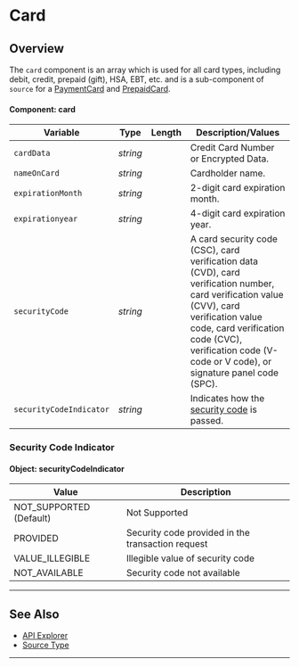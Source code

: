 # Card

## Overview

The `card` component is an array which is used for all card types, including debit, credit, prepaid (gift), HSA, EBT, etc. and is a sub-component of `source` for a [PaymentCard](?path=docs/Resources/Guides/Payment-Sources/Source-Type.md) and [PrepaidCard](?path=docs/Resources/Guides/Payment-Sources/Gift-Card.md).

#### Component: card

| Variable | Type | Length | Description/Values |
| -------- | -- | ------------ | ------------------ |
| `cardData` | *string* |  | Credit Card Number or Encrypted Data. |
| `nameOnCard` | *string* |  | Cardholder name. |
| `expirationMonth` | *string* |  | 2-digit card expiration month. |
| `expirationyear` | *string* |  | 4-digit card expiration year. |
| `securityCode` | *string* |  | A card security code (CSC), card verification data (CVD), card verification number, card verification value (CVV), card verification value code, card verification code (CVC), verification code (V-code or V code), or signature panel code (SPC). |
| `securityCodeIndicator` | *string* |  | Indicates how the [security code](#securitycodeindicator) is passed. |


### Security Code Indicator

#### Object: securityCodeIndicator

| Value | Description |
| ----- | --------- |
| NOT_SUPPORTED (Default) | Not Supported |
| PROVIDED | Security code provided in the transaction request |
| VALUE_ILLEGIBLE | Illegible value of security code |
| NOT_AVAILABLE | Security code not available |

---

## See Also

- [API Explorer](../api/?type=post&path=/payments/v1/charges)
- [Source Type](?path=docs/Resources/Guides/Payment-Sources/Source-Type.md)

---